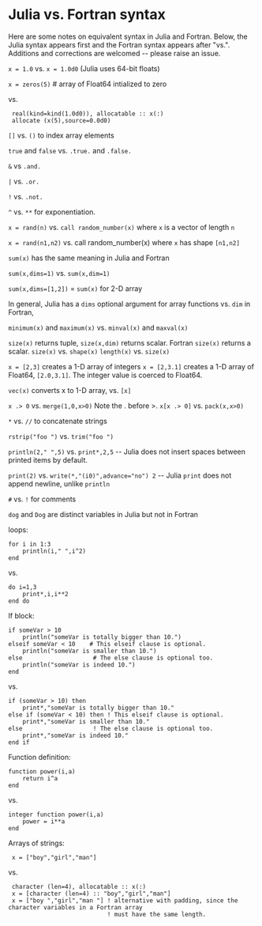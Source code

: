 # Julia vs. Fortran syntax

Here are some notes on equivalent syntax in Julia and Fortran. Below, the Julia syntax appears first and the Fortran syntax appears after "vs.". Additions and corrections are welcomed -- please raise an issue.

`x = 1.0` vs. `x = 1.0d0` (Julia uses 64-bit floats)

`x = zeros(5)` # array of Float64 intialized to zero 

vs.

     real(kind=kind(1.0d0)), allocatable :: x(:)
     allocate (x(5),source=0.0d0)

`[]` vs. `()` to index array elements

`true` and `false` vs. `.true.` and `.false.`

`&` vs `.and.`

`|` vs. `.or.`

`!` vs. `.not.`

`^` vs. `**` for exponentiation.

`x = rand(n)` vs. `call random_number(x)` where `x` is a vector of length `n` 

`x = rand(n1,n2)` vs. call random_number(x) where `x` has shape `[n1,n2]`

`sum(x)` has the same meaning in Julia and Fortran

`sum(x,dims=1)` vs. `sum(x,dim=1)`

`sum(x,dims=[1,2])` = `sum(x)` for 2-D array

In general, Julia has a `dims` optional argument for array functions vs. `dim` in Fortran,

`minimum(x)` and `maximum(x)` vs. `minval(x)` and `maxval(x)`

`size(x)` returns tuple, `size(x,dim)` returns scalar. Fortran `size(x)` returns a scalar. 
`size(x)` vs. `shape(x)`
`length(x)` vs. `size(x)`

`x = [2,3]` creates a 1-D array of integers 
`x = [2,3.1]` creates a 1-D array of Float64, `[2.0,3.1]`. The integer value is coerced to Float64.

`vec(x)` converts x to 1-D array, vs. `[x]`

`x .> 0` vs. `merge(1,0,x>0)`    Note the . before >.
`x[x .> 0]` vs. `pack(x,x>0)`

`*` vs. `//` to concatenate strings

`rstrip("foo ")` vs. `trim("foo ")`

`println(2," ",5)` vs. `print*,2,5` -- Julia does not insert spaces between printed items by default.

`print(2)` vs. `write(*,"(i0)",advance="no") 2` -- Julia `print` does not append newline, unlike `println`
 
`#` vs. `!` for comments

`dog` and `Dog` are distinct variables in Julia but not in Fortran

loops:

    for i in 1:3
        println(i," ",i^2)
    end

vs.

    do i=1,3
        print*,i,i**2
    end do
    
If block:

    if someVar > 10
        println("someVar is totally bigger than 10.")
    elseif someVar < 10    # This elseif clause is optional.
        println("someVar is smaller than 10.")
    else                    # The else clause is optional too.
        println("someVar is indeed 10.")
    end
    
vs.

    if (someVar > 10) then
        print*,"someVar is totally bigger than 10."
    else if (someVar < 10) then ! This elseif clause is optional.
        print*,"someVar is smaller than 10."
    else                    ! The else clause is optional too.
        print*,"someVar is indeed 10."
    end if
    
Function definition:

    function power(i,a)
        return i^a
    end

vs.

    integer function power(i,a)
        power = i**a
    end

Arrays of strings:

     x = ["boy","girl","man"]
     
vs.

     character (len=4), allocatable :: x(:)
     x = [character (len=4) :: "boy","girl","man"]
     x = ["boy ","girl","man "] ! alternative with padding, since the character variables in a Fortran array 
                                ! must have the same length.
